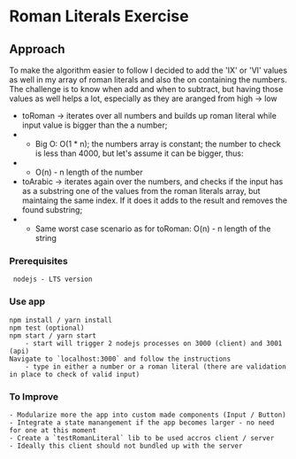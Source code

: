 # Roman Literals Exercise

## Approach

To make the algorithm easier to follow I decided to add the 'IX' or 'VI' values as well in my array of roman literals and also the on containing the numbers. The challenge is to know when add and when to subtract, but having those values as well helps a lot, especially as they are aranged from high -> low

*   toRoman -> iterates over all numbers and builds up roman literal while input value is bigger than the a number;
*   *   Big O: O(1 \* n); the numbers array is constant; the number to check is less than 4000, but let's assume it can be bigger, thus:
*   *   O(n) - n length of the number
*   toArabic -> iterates again over the numbers, and checks if the input has as a substring one of the values from the roman literals array, but maintaing the same index. If it does it adds to the result and removes the found substring;
*   *   Same worst case scenario as for toRoman: O(n) - n length of the string

### Prerequisites

```
 nodejs - LTS version
```

### Use app

```
npm install / yarn install
npm test (optional)
npm start / yarn start
    - start will trigger 2 nodejs processes on 3000 (client) and 3001 (api)
Navigate to `localhost:3000` and follow the instructions
    - type in either a number or a roman literal (there are validation in place to check of valid input)
```

### To Improve

```
- Modularize more the app into custom made components (Input / Button)
- Integrate a state manangement if the app becomes larger - no need for one at this moment
- Create a `testRomanLiteral` lib to be used accros client / server
- Ideally this client should not bundled up with the server
```

